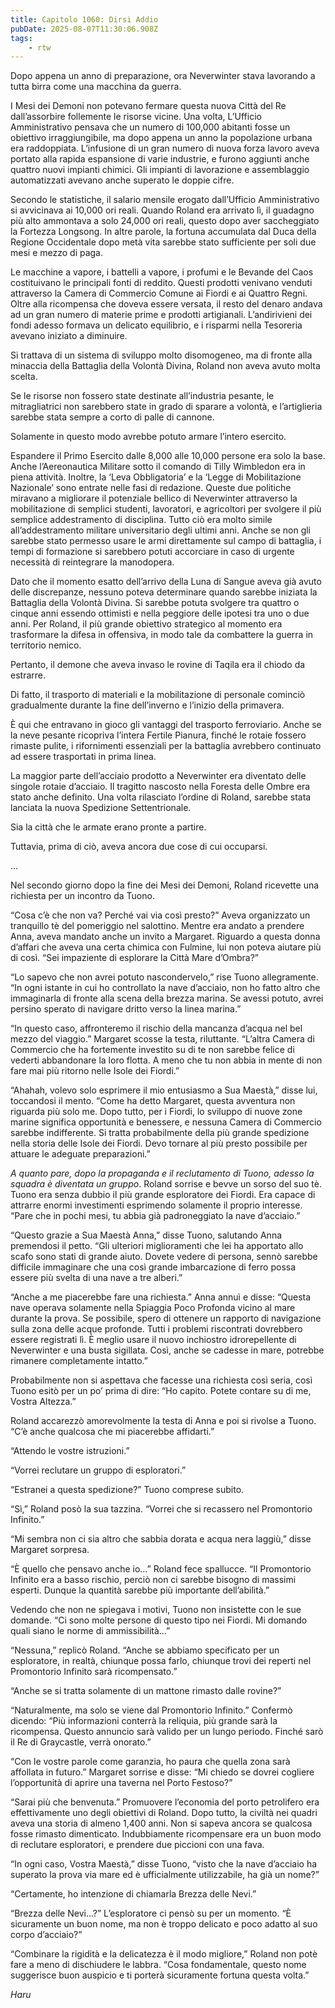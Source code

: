 ```yaml
---
title: Capitolo 1060: Dirsi Addio
pubDate: 2025-08-07T11:30:06.908Z
tags:
    - rtw
---
```



<strong> </strong>


Dopo appena un anno di preparazione, ora Neverwinter stava lavorando a tutta birra come una macchina da guerra.


I Mesi dei Demoni non potevano fermare questa nuova Città del Re dall’assorbire follemente le risorse vicine. Una volta, L’Ufficio Amministrativo pensava che un numero di 100,000 abitanti fosse un obiettivo irraggiungibile, ma dopo appena un anno la popolazione urbana era raddoppiata. L’infusione di un gran numero di nuova forza lavoro aveva portato alla rapida espansione di varie industrie, e furono aggiunti anche quattro nuovi impianti chimici. Gli impianti di lavorazione e assemblaggio automatizzati avevano anche superato le doppie cifre.


Secondo le statistiche, il salario mensile erogato dall’Ufficio Amministrativo si avvicinava ai 10,000 ori reali. Quando Roland era arrivato lì, il guadagno più alto ammontava a solo 24,000 ori reali, questo dopo aver saccheggiato la Fortezza Longsong. In altre parole, la fortuna accumulata dal Duca della Regione Occidentale dopo metà vita sarebbe stato sufficiente per soli due mesi e mezzo di paga.


Le macchine a vapore, i battelli a vapore, i profumi e le Bevande del Caos costituivano le principali fonti di reddito. Questi prodotti venivano venduti attraverso la Camera di Commercio Comune ai Fiordi e ai Quattro Regni. Oltre alla ricompensa che doveva essere versata, il resto del denaro andava ad un gran numero di materie prime e prodotti artigianali. L’andirivieni dei fondi adesso formava un delicato equilibrio, e i risparmi nella Tesoreria avevano iniziato a diminuire.


Si trattava di un sistema di sviluppo molto disomogeneo, ma di fronte alla minaccia della Battaglia della Volontà Divina, Roland non aveva avuto molta scelta.


Se le risorse non fossero state destinate all’industria pesante, le mitragliatrici non sarebbero state in grado di sparare a volontà, e l’artiglieria sarebbe stata sempre a corto di palle di cannone.


Solamente in questo modo avrebbe potuto armare l’intero esercito.


Espandere il Primo Esercito dalle 8,000 alle 10,000 persone era solo la base. Anche l’Aereonautica Militare sotto il comando di Tilly Wimbledon era in piena attività. Inoltre, la ‘Leva Obbligatoria’ e la ‘Legge di Mobilitazione Nazionale’ sono entrate nelle fasi di redazione. Queste due politiche miravano a migliorare il potenziale bellico di Neverwinter attraverso la mobilitazione di semplici studenti, lavoratori, e agricoltori per svolgere il più semplice addestramento di disciplina. Tutto ciò era molto simile all’addestramento militare universitario degli ultimi anni. Anche se non gli sarebbe stato permesso usare le armi direttamente sul campo di battaglia, i tempi di formazione si sarebbero potuti accorciare in caso di urgente necessità di reintegrare la manodopera.


Dato che il momento esatto dell’arrivo della Luna di Sangue aveva già avuto delle discrepanze, nessuno poteva determinare quando sarebbe iniziata la Battaglia della Volontà Divina. Si sarebbe potuta svolgere tra quattro o cinque anni essendo ottimisti e nella peggiore delle ipotesi tra uno o due anni. Per Roland, il più grande obiettivo strategico al momento era trasformare la difesa in offensiva, in modo tale da combattere la guerra in territorio nemico.


Pertanto, il demone che aveva invaso le rovine di Taqila era il chiodo da estrarre.


Di fatto, il trasporto di materiali e la mobilitazione di personale cominciò gradualmente durante la fine dell’inverno e l’inizio della primavera.


È qui che entravano in gioco gli vantaggi del trasporto ferroviario. Anche se la neve pesante ricopriva l’intera Fertile Pianura, finché le rotaie fossero rimaste pulite, i rifornimenti essenziali per la battaglia avrebbero continuato ad essere trasportati in prima linea.


La maggior parte dell’acciaio prodotto a Neverwinter era diventato delle singole rotaie d’acciaio. Il tragitto nascosto nella Foresta delle Ombre era stato anche definito. Una volta rilasciato l’ordine di Roland, sarebbe stata lanciata la nuova Spedizione Settentrionale.


Sia la città che le armate erano pronte a partire.


Tuttavia, prima di ciò, aveva ancora due cose di cui occuparsi.


...


Nel secondo giorno dopo la fine dei Mesi dei Demoni, Roland ricevette una richiesta per un incontro da Tuono.


“Cosa c’è che non va? Perché vai via così presto?” Aveva organizzato un tranquillo tè del pomeriggio nel salottino. Mentre era andato a prendere Anna, aveva mandato anche un invito a Margaret. Riguardo a questa donna d’affari che aveva una certa chimica con Fulmine, lui non poteva aiutare più di così. “Sei impaziente di esplorare la Città Mare d’Ombra?”


“Lo sapevo che non avrei potuto nascondervelo,” rise Tuono allegramente. “In ogni istante in cui ho controllato la nave d’acciaio, non ho fatto altro che immaginarla di fronte alla scena della brezza marina. Se avessi potuto, avrei persino sperato di navigare dritto verso la linea marina.”


“In questo caso, affronteremo il rischio della mancanza d’acqua nel bel mezzo del viaggio.” Margaret scosse la testa, riluttante. “L’altra Camera di Commercio che ha fortemente investito su di te non sarebbe felice di vederti abbandonare la loro flotta. A meno che tu non abbia in mente di non fare mai più ritorno nelle Isole dei Fiordi.”


“Ahahah, volevo solo esprimere il mio entusiasmo a Sua Maestà,” disse lui, toccandosi il mento. “Come ha detto Margaret, questa avventura non riguarda più solo me. Dopo tutto, per i Fiordi, lo sviluppo di nuove zone marine significa opportunità e benessere, e nessuna Camera di Commercio sarebbe indifferente. Si tratta probabilmente della più grande spedizione nella storia delle Isole dei Fiordi. Devo tornare al più presto possibile per attuare le adeguate preparazioni.”


<em>A quanto pare, dopo la propaganda e il reclutamento di Tuono, adesso la squadra è diventata un gruppo</em>. Roland sorrise e bevve un sorso del suo tè. Tuono era senza dubbio il più grande esploratore dei Fiordi. Era capace di attrarre enormi investimenti esprimendo solamente il proprio interesse. “Pare che in pochi mesi, tu abbia già padroneggiato la nave d’acciaio.”


“Questo grazie a Sua Maestà Anna,” disse Tuono, salutando Anna premendosi il petto. “Gli ulteriori miglioramenti che lei ha apportato allo scafo sono stati di grande aiuto. Dovete vedere di persona, sennò sarebbe difficile immaginare che una così grande imbarcazione di ferro possa essere più svelta di una nave a tre alberi.”


“Anche a me piacerebbe fare una richiesta.” Anna annuì e disse: “Questa nave operava solamente nella Spiaggia Poco Profonda vicino al mare durante la prova. Se possibile, spero di ottenere un rapporto di navigazione sulla zona delle acque profonde. Tutti i problemi riscontrati dovrebbero essere registrati lì. È meglio usare il nuovo inchiostro idrorepellente di Neverwinter e una busta sigillata. Così, anche se cadesse in mare, potrebbe rimanere completamente intatto.”


Probabilmente non si aspettava che facesse una richiesta così seria, così Tuono esitò per un po’ prima di dire: “Ho capito. Potete contare su di me, Vostra Altezza.”


Roland accarezzò amorevolmente la testa di Anna e poi si rivolse a Tuono. “C’è anche qualcosa che mi piacerebbe affidarti.”


“Attendo le vostre istruzioni.”


“Vorrei reclutare un gruppo di esploratori.”


“Estranei a questa spedizione?” Tuono comprese subito.


“Sì,” Roland posò la sua tazzina. “Vorrei che si recassero nel Promontorio Infinito.”


“Mi sembra non ci sia altro che sabbia dorata e acqua nera laggiù,” disse Margaret sorpresa.


“Ѐ quello che pensavo anche io…” Roland fece spallucce. “Il Promontorio Infinito era a basso rischio, perciò non ci sarebbe bisogno di massimi esperti. Dunque la quantità sarebbe più importante dell’abilità.”


Vedendo che non ne spiegava i motivi, Tuono non insistette con le sue domande. “Ci sono molte persone di questo tipo nei Fiordi. Mi domando quali siano le norme di ammissibilità…”


“Nessuna,” replicò Roland. “Anche se abbiamo specificato per un esploratore, in realtà, chiunque possa farlo, chiunque trovi dei reperti nel Promontorio Infinito sarà ricompensato.”


“Anche se si tratta solamente di un mattone rimasto dalle rovine?”


“Naturalmente, ma solo se viene dal Promontorio Infinito.” Confermò dicendo: “Più informazioni conterrà la reliquia, più grande sarà la ricompensa. Questo annuncio sarà valido per un lungo periodo. Finché sarò il Re di Graycastle, verrà onorato.”


“Con le vostre parole come garanzia, ho paura che quella zona sarà affollata in futuro.” Margaret sorrise e disse: “Mi chiedo se dovrei cogliere l’opportunità di aprire una taverna nel Porto Festoso?”


“Sarai più che benvenuta.” Promuovere l’economia del porto petrolifero era effettivamente uno degli obiettivi di Roland. Dopo tutto, la civiltà nei quadri aveva una storia di almeno 1,400 anni. Non si sapeva ancora se qualcosa fosse rimasto dimenticato. Indubbiamente ricompensare era un buon modo di reclutare esploratori, e prendere due piccioni con una fava.


“In ogni caso, Vostra Maestà,” disse Tuono, “visto che la nave d’acciaio ha superato la prova via mare ed è ufficialmente utilizzabile, ha già un nome?”


“Certamente, ho intenzione di chiamarla Brezza delle Nevi.”


“Brezza delle Nevi…?” L’esploratore ci pensò su per un momento. “Ѐ sicuramente un buon nome, ma non è troppo delicato e poco adatto al suo corpo d’acciaio?”


“Combinare la rigidità e la delicatezza è il modo migliore,” Roland non potè fare a meno di dischiudere le labbra. “Cosa fondamentale, questo nome suggerisce buon auspicio e ti porterà sicuramente fortuna questa volta.”


<em>Haru</em>
                                


                                



